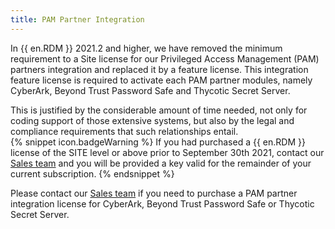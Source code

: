 ```yaml
---
title: PAM Partner Integration
---
```

In {{ en.RDM }} 2021.2 and higher, we have removed the minimum requirement to a Site license for our Privileged Access Management (PAM) partners integration and replaced it by a feature license. This integration feature license is required to activate each PAM partner modules, namely CyberArk, Beyond Trust Password Safe and Thycotic Secret Server.  

This is justified by the considerable amount of time needed, not only for coding support of those extensive systems, but also by the legal and compliance requirements that such relationships entail.  
{% snippet icon.badgeWarning %}
If you had purchased a {{ en.RDM }} license of the SITE level or above prior to September 30th 2021, contact our [Sales team](mailto:sales@devolutions.net) and you will be provided a key valid for the remainder of your current subscription.
{% endsnippet %}  

Please contact our [Sales team](mailto:sales@devolutions.net) if you need to purchase a PAM partner integration license for CyberArk, Beyond Trust Password Safe or Thycotic Secret Server.
